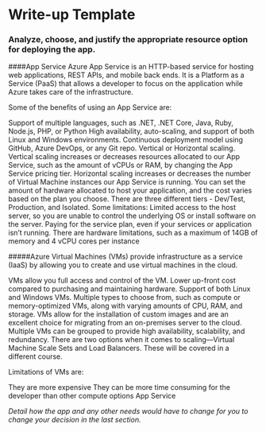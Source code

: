 # Write-up Template

### Analyze, choose, and justify the appropriate resource option for deploying the app.

####App Service
Azure App Service is an HTTP-based service for hosting web applications, REST APIs, and mobile back ends. It is a Platform as a Service (PaaS) that allows a developer to focus on the application while Azure takes care of the infrastructure.

Some of the benefits of using an App Service are:

Support of multiple languages, such as .NET, .NET Core, Java, Ruby, Node.js, PHP, or Python
High availability, auto-scaling, and support of both Linux and Windows environments.
Continuous deployment model using GitHub, Azure DevOps, or any Git repo.
Vertical or Horizontal scaling. Vertical scaling increases or decreases resources allocated to our App Service, such as the amount of vCPUs or RAM, by changing the App Service pricing tier. Horizontal scaling increases or decreases the number of Virtual Machine instances our App Service is running.
You can set the amount of hardware allocated to host your application, and the cost varies based on the plan you choose. There are three different tiers - Dev/Test, Production, and Isolated. 
Some limitations:
Limited access to the host server, so you are unable to control the underlying OS or install software on the server.
Paying for the service plan, even if your services or application isn’t running.
There are hardware limitations, such as a maximum of 14GB of memory and 4 vCPU cores per instance

#####Azure Virtual Machines (VMs) provide infrastructure as a service (IaaS) by allowing you to create and use virtual machines in the cloud.

VMs allow you full access and control of the VM.
Lower up-front cost compared to purchasing and maintaining hardware.
Support of both Linux and Windows VMs.
Multiple types to choose from, such as compute or memory-optimized VMs, along with varying amounts of CPU, RAM, and storage.
VMs allow for the installation of custom images and are an excellent choice for migrating from an on-premises server to the cloud.
Multiple VMs can be grouped to provide high availability, scalability, and redundancy. There are two options when it comes to scaling—Virtual Machine Scale Sets and Load Balancers. These will be covered in a different course.

Limitations of VMs are:

They are more expensive
They can be more time consuming for the developer than other compute options
App Service

*Detail how the app and any other needs would have to change for you to change your decision in the last section.* 
